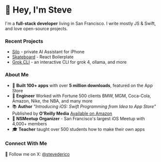 # 👋 Hey, I'm Steve
I'm a **full-stack developer** living in San Francisco. I write mostly JS & Swift, and love open-source projects.  

### Recent Projects
- [Silo](https://github.com/stevederico/silo) - private AI Assistant for iPhone
- [Skateboard](https://github.com/stevederico/skateboard) - React Boilerplate
- [Grok CLI](https://github.com/stevederico/grok-cli) - an interactive CLI for grok 4, ollama, and more

### About Me
- 🚀 **Built 100+ apps** with over **5 million downloads**, featured on the App Store
- 🔭 **Engineer** Worked with Fortune 500 clients BMW, MGM, Coca-Cola, Amazon, Nike, the NBA, and many more
- 📚 **Author** *"Introducing iOS: Swift Programming from Idea to App Store"* Published by **O'Reilly Media** [Available on Amazon](http://amzn.to/2dLJjmP)
- 👥 **NSMeetup Organizer** - San Francisco's largest iOS Meetup with 4,000+ members
- 🎓 **Teacher** taught over 500 students how to make their own apps

### Connect With Me
📱 Follow me on X: [@stevederico](https://x.com/stevederico)


<!--
**stevederico/stevederico** is a ✨ _special_ ✨ repository because its `README.md` (this file) appears on your GitHub profile.

Here are some ideas to get you started:

- 🔭 I’m currently working on ...
- 🌱 I’m currently learning ...
- 👯 I’m looking to collaborate on ...
- 🤔 I’m looking for help with ...
- 💬 Ask me about ...

- 📫 How to reach me: ...
- 😄 Pronouns: ...
- ⚡ Fun fact: ...
-->
